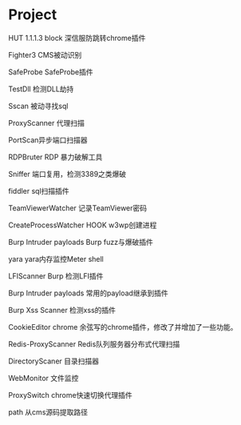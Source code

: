 # Project

HUT 1.1.1.3 block 深信服防跳转chrome插件

Fighter3 CMS被动识别

SafeProbe SafeProbe插件

TestDll 检测DLL劫持

Sscan 被动寻找sql

ProxyScanner 代理扫描

PortScan异步端口扫描器

RDPBruter RDP 暴力破解工具

Sniffer 端口复用，检测3389之类爆破

fiddler sql扫描插件

TeamViewerWatcher 记录TeamViewer密码

CreateProcessWatcher HOOK w3wp创建进程

Burp Intruder payloads Burp fuzz与爆破插件

yara yara内存监控Meter shell

LFIScanner Burp 检测LFI插件

Burp Intruder payloads 常用的payload继承到插件

Burp Xss Scanner 检测xss的插件

CookieEditor chrome 余弦写的chrome插件，修改了并增加了一些功能。

Redis-ProxyScanner Redis队列服务器分布式代理扫描

DirectoryScaner 目录扫描器

WebMonitor 文件监控

ProxySwitch chrome快速切换代理插件

path 从cms源码提取路径
